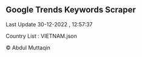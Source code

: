 

## Google Trends Keywords Scraper 
 
Last Update 30-12-2022 , 12:57:37

Country List :
VIETNAM.json



© Abdul Muttaqin 
